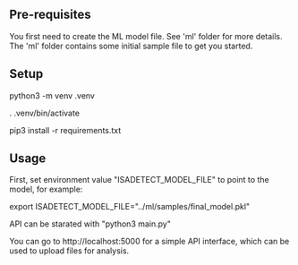 Pre-requisites
--------------

You first need to create the ML model file.
See 'ml' folder for more details.
The 'ml' folder contains some initial sample file to get you started.

Setup
-----

python3 -m venv .venv

. .venv/bin/activate

pip3 install -r requirements.txt

Usage
-----

First, set environment value "ISADETECT_MODEL_FILE" to point to the model, for example:

export ISADETECT_MODEL_FILE="../ml/samples/final_model.pkl"

API can be starated with "python3 main.py"

You can go to http://localhost:5000 for a simple API interface, which
can be used to upload files for analysis.
